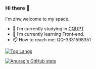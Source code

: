 ### Hi there 👋
I'm zhw,welcome to my space.
- 🔭 I’m currently studying in [CQUPT](http://www.cqupt.edu.cn/)
- 🌱 I’m currently learning Front-end.
- 📫 How to reach me: QQ-3331598351

[![Top Langs](https://github-readme-stats.vercel.app/api/top-langs/?username=coderz-w&layout=compact&hide=vue,ts)](https://github.com/anuraghazra/github-readme-stats)


[![Anurag's GitHub stats](https://github-readme-stats.vercel.app/api?username=coderz-w)](https://github.com/anuraghazra/github-readme-stats)


<!--
**seasonHL/seasonHL** is a ✨ _special_ ✨ repository because its `README.md` (this file) appears on your GitHub profile.

Here are some ideas to get you started:

- 🔭 I’m currently working on ...
- 🌱 I’m currently learning ...
- 👯 I’m looking to collaborate on ...
- 🤔 I’m looking for help with ...
- 💬 Ask me about ...
- 📫 How to reach me: ...
- 😄 Pronouns: ...
- ⚡ Fun fact: ...
-->
